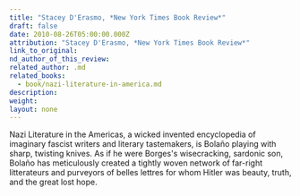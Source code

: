 ```yaml
---
title: "Stacey D'Erasmo, *New York Times Book Review*"
draft: false
date: 2010-08-26T05:00:00.000Z
attribution: "Stacey D'Erasmo, *New York Times Book Review*"
link_to_original:
nd_author_of_this_review:
related_author: .md
related_books:
  - book/nazi-literature-in-america.md
description:
weight:
layout: none
---
```

Nazi Literature in the Americas, a wicked invented encyclopedia of imaginary fascist writers and literary tastemakers, is Bolaño playing with sharp, twisting knives. As if he were Borges's wisecracking, sardonic son, Bolaño has meticulously created a tightly woven network of far-right litterateurs and purveyors of belles lettres for whom Hitler was beauty, truth, and the great lost hope.

